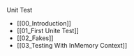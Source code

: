 
Unit Test
- [[00_Introduction]]
- [[01_First Unite Test]]
- [[02_Fakes]]
- [[03_Testing With InMemory Context]]